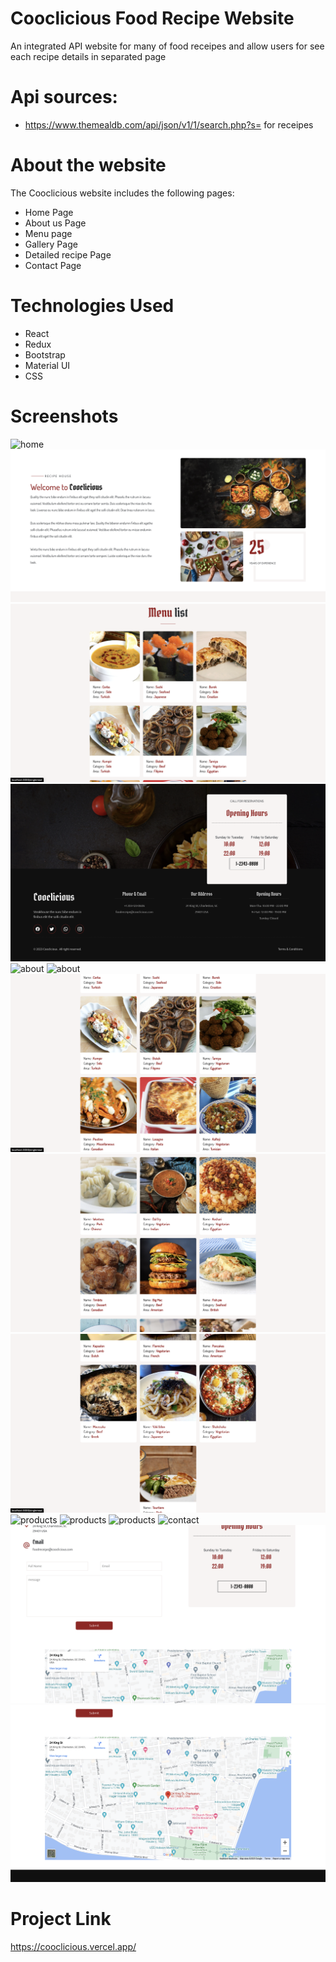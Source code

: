 # Cooclicious Food Recipe Website

An integrated API website for many of food receipes and allow users for see each recipe details in separated page

# Api sources:

- https://www.themealdb.com/api/json/v1/1/search.php?s= for receipes

# About the website

The Cooclicious website includes the following pages:

- Home Page
- About us Page
- Menu page
- Gallery Page
- Detailed recipe Page
- Contact Page

# Technologies Used

- React
- Redux
- Bootstrap
- Material UI
- CSS

# Screenshots

<img alt='home' src='/src/screenshots/home1.png'>
<img alt='home' src='/src/screenshots/home2.png'>
<img alt='home' src='src/screenshots/home3.png'>
<img alt='home' src='/src/screenshots/home4.png'>
<img alt='about' src='/src/screenshots/about.png'>
<img alt='about' src='/src/screenshots/menu1.png'>
<img alt='about' src='/src/screenshots/menu2.png'>
<img alt='about' src='/src/screenshots/menu3.png'>
<img alt='about' src='/src/screenshots/menu4.png'>
<img alt='products' src='/src/screenshots/gallery1.png'>
<img alt='products' src='/src/screenshots/gallery2.png'>
<img alt='products' src='/src/screenshots/gallery3.png'>
<img alt='contact' src='/src/screenshots/contact1.png'>
<img alt='contact' src='/src/screenshots/contact2.png'>
<img alt='contact' src='/src/screenshots/contact3.png'>

# Project Link

https://cooclicious.vercel.app/
